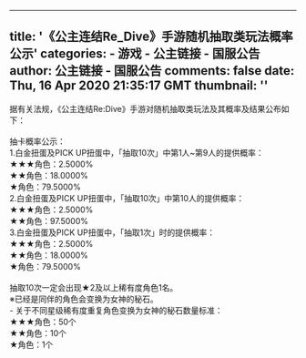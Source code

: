 
---
title: '《公主连结Re_Dive》手游随机抽取类玩法概率公示'
categories: 
    - 游戏
    - 公主链接 - 国服公告
author: 公主链接 - 国服公告
comments: false
date: Thu, 16 Apr 2020 21:35:17 GMT
thumbnail: ''
---

<div>   
据有关法规，《公主连结Re:Dive》手游对随机抽取类玩法及其概率及结果公布如下：<br>
<br>
抽卡概率公示：<br>
1.白金扭蛋及PICK UP扭蛋中，「抽取10次」中第1人~第9人的提供概率：<br>
★★★角色：2.5000%<br>
★★角色：18.0000%<br>
★角色：79.5000%<br>
2.白金扭蛋及PICK UP扭蛋中，「抽取10次」中第10人的提供概率：<br>
★★★角色：2.5000%<br>
★★角色：97.5000%<br>
3.白金扭蛋及PICK UP扭蛋中，「抽取1次」时的提供概率：<br>
★★★角色：2.5000%<br>
★★角色：18.0000%<br>
★角色：79.5000%<br>
<br>
抽取10次一定会出现★2及以上稀有度角色1名。<br>
※已经是同伴的角色会变换为女神的秘石。<br>
- 关于不同星级稀有度重复角色变换为女神的秘石数量标准：<br>
★★★角色：50个<br>
★★角色：10个<br>
★角色：1个<br>
<div>
<br>
</div>  
</div>
            